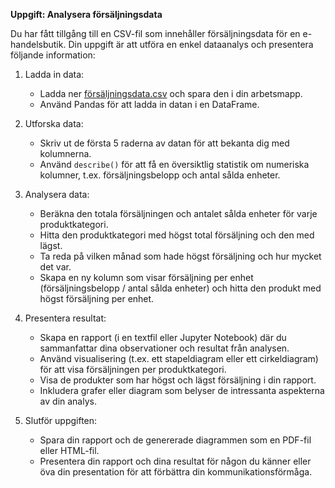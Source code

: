 **Uppgift: Analysera försäljningsdata**

Du har fått tillgång till en CSV-fil som innehåller försäljningsdata för en e-handelsbutik. Din uppgift är att utföra en enkel dataanalys och presentera följande information:

1. Ladda in data:
   - Ladda ner [försäljningsdata.csv](exempel-lank-till-data.csv) och spara den i din arbetsmapp.
   - Använd Pandas för att ladda in datan i en DataFrame.

2. Utforska data:
   - Skriv ut de första 5 raderna av datan för att bekanta dig med kolumnerna.
   - Använd `describe()` för att få en översiktlig statistik om numeriska kolumner, t.ex. försäljningsbelopp och antal sålda enheter.

3. Analysera data:
   - Beräkna den totala försäljningen och antalet sålda enheter för varje produktkategori.
   - Hitta den produktkategori med högst total försäljning och den med lägst.
   - Ta reda på vilken månad som hade högst försäljning och hur mycket det var.
   - Skapa en ny kolumn som visar försäljning per enhet (försäljningsbelopp / antal sålda enheter) och hitta den produkt med högst försäljning per enhet.

4. Presentera resultat:
   - Skapa en rapport (i en textfil eller Jupyter Notebook) där du sammanfattar dina observationer och resultat från analysen.
   - Använd visualisering (t.ex. ett stapeldiagram eller ett cirkeldiagram) för att visa försäljningen per produktkategori.
   - Visa de produkter som har högst och lägst försäljning i din rapport.
   - Inkludera grafer eller diagram som belyser de intressanta aspekterna av din analys.

5. Slutför uppgiften:
   - Spara din rapport och de genererade diagrammen som en PDF-fil eller HTML-fil.
   - Presentera din rapport och dina resultat för någon du känner eller öva din presentation för att förbättra din kommunikationsförmåga.

